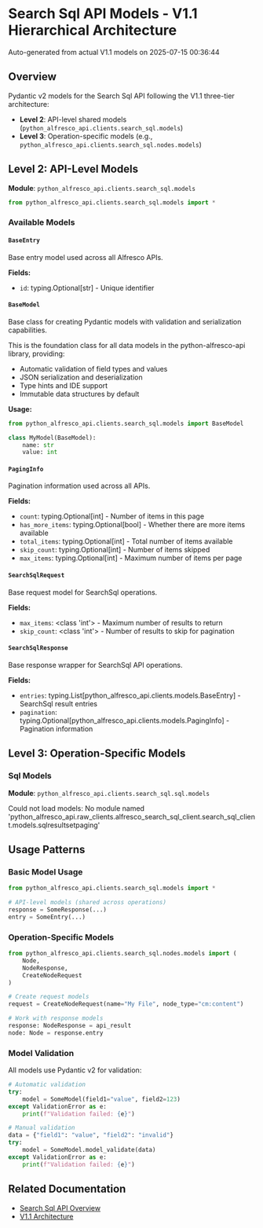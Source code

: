 # Search Sql API Models - V1.1 Hierarchical Architecture

Auto-generated from actual V1.1 models on 2025-07-15 00:36:44

## Overview

Pydantic v2 models for the Search Sql API following the V1.1 three-tier architecture:

- **Level 2**: API-level shared models (`python_alfresco_api.clients.search_sql.models`)
- **Level 3**: Operation-specific models (e.g., `python_alfresco_api.clients.search_sql.nodes.models`)

## Level 2: API-Level Models

**Module**: `python_alfresco_api.clients.search_sql.models`

```python
from python_alfresco_api.clients.search_sql.models import *
```

### Available Models

#### `BaseEntry`
Base entry model used across all Alfresco APIs.

**Fields:**
- `id`: typing.Optional[str] - Unique identifier

#### `BaseModel`
Base class for creating Pydantic models with validation and serialization capabilities.

This is the foundation class for all data models in the python-alfresco-api library, providing:
- Automatic validation of field types and values
- JSON serialization and deserialization
- Type hints and IDE support
- Immutable data structures by default

**Usage:**
```python
from python_alfresco_api.clients.search_sql.models import BaseModel

class MyModel(BaseModel):
    name: str
    value: int
```

#### `PagingInfo`
Pagination information used across all APIs.

**Fields:**
- `count`: typing.Optional[int] - Number of items in this page
- `has_more_items`: typing.Optional[bool] - Whether there are more items available
- `total_items`: typing.Optional[int] - Total number of items available
- `skip_count`: typing.Optional[int] - Number of items skipped
- `max_items`: typing.Optional[int] - Maximum number of items per page

#### `SearchSqlRequest`
Base request model for SearchSql operations.

**Fields:**
- `max_items`: <class 'int'> - Maximum number of results to return
- `skip_count`: <class 'int'> - Number of results to skip for pagination

#### `SearchSqlResponse`
Base response wrapper for SearchSql API operations.

**Fields:**
- `entries`: typing.List[python_alfresco_api.clients.models.BaseEntry] - SearchSql result entries
- `pagination`: typing.Optional[python_alfresco_api.clients.models.PagingInfo] - Pagination information

## Level 3: Operation-Specific Models

### Sql Models

**Module**: `python_alfresco_api.clients.search_sql.sql.models`

Could not load models: No module named 'python_alfresco_api.raw_clients.alfresco_search_sql_client.search_sql_client.models.sqlresultsetpaging'

## Usage Patterns

### Basic Model Usage

```python
from python_alfresco_api.clients.search_sql.models import *

# API-level models (shared across operations)
response = SomeResponse(...)
entry = SomeEntry(...)
```

### Operation-Specific Models

```python
from python_alfresco_api.clients.search_sql.nodes.models import (
    Node,
    NodeResponse,
    CreateNodeRequest
)

# Create request models
request = CreateNodeRequest(name="My File", node_type="cm:content")

# Work with response models  
response: NodeResponse = api_result
node: Node = response.entry
```

### Model Validation

All models use Pydantic v2 for validation:

```python
# Automatic validation
try:
    model = SomeModel(field1="value", field2=123)
except ValidationError as e:
    print(f"Validation failed: {e}")

# Manual validation
data = {"field1": "value", "field2": "invalid"}
try:
    model = SomeModel.model_validate(data)
except ValidationError as e:
    print(f"Validation failed: {e}")
```

## Related Documentation

- [Search Sql API Overview](search_sql_api.md)
- [V1.1 Architecture](../clients_doc.md)
